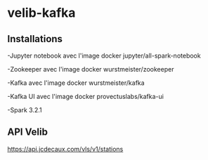 # velib-kafka

## Installations

-Jupyter notebook avec l'image docker jupyter/all-spark-notebook


-Zookeeper avec l'image docker wurstmeister/zookeeper


-Kafka avec l'image docker wurstmeister/kafka


-Kafka UI avec l'image docker provectuslabs/kafka-ui

-Spark 3.2.1

## API Velib

https://api.jcdecaux.com/vls/v1/stations

